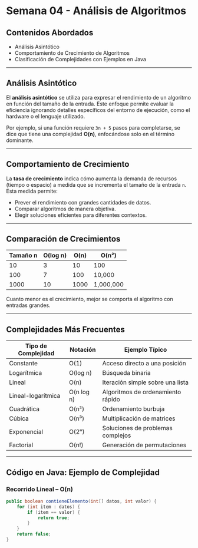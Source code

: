 
# Semana 04 - Análisis de Algoritmos

## Contenidos Abordados
- Análisis Asintótico
- Comportamiento de Crecimiento de Algoritmos
- Clasificación de Complejidades con Ejemplos en Java

---

## Análisis Asintótico

El **análisis asintótico** se utiliza para expresar el rendimiento de un algoritmo en función del tamaño de la entrada. Este enfoque permite evaluar la eficiencia ignorando detalles específicos del entorno de ejecución, como el hardware o el lenguaje utilizado.

Por ejemplo, si una función requiere `3n + 5` pasos para completarse, se dice que tiene una complejidad **O(n)**, enfocándose solo en el término dominante.

---

## Comportamiento de Crecimiento

La **tasa de crecimiento** indica cómo aumenta la demanda de recursos (tiempo o espacio) a medida que se incrementa el tamaño de la entrada `n`. Esta medida permite:

- Prever el rendimiento con grandes cantidades de datos.
- Comparar algoritmos de manera objetiva.
- Elegir soluciones eficientes para diferentes contextos.

---

## Comparación de Crecimientos

| Tamaño n | O(log n) | O(n)   | O(n²)      |
|----------|----------|--------|------------|
| 10       | 3        | 10     | 100        |
| 100      | 7        | 100    | 10,000     |
| 1000     | 10       | 1000   | 1,000,000  |

Cuanto menor es el crecimiento, mejor se comporta el algoritmo con entradas grandes.

---

## Complejidades Más Frecuentes

| Tipo de Complejidad   | Notación  | Ejemplo Típico                    |
|-----------------------|-----------|-----------------------------------|
| Constante             | O(1)      | Acceso directo a una posición     |
| Logarítmica           | O(log n)  | Búsqueda binaria                  |
| Lineal                | O(n)      | Iteración simple sobre una lista  |
| Lineal-logarítmica    | O(n log n)| Algoritmos de ordenamiento rápido |
| Cuadrática            | O(n²)     | Ordenamiento burbuja              |
| Cúbica                | O(n³)     | Multiplicación de matrices        |
| Exponencial           | O(2ⁿ)     | Soluciones de problemas complejos |
| Factorial             | O(n!)     | Generación de permutaciones       |

---

## Código en Java: Ejemplo de Complejidad

### Recorrido Lineal – O(n)

```java
public boolean contieneElemento(int[] datos, int valor) {
    for (int item : datos) {
        if (item == valor) {
            return true;
        }
    }
    return false;
}
```
